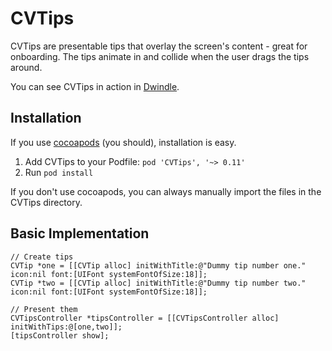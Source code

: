# CVTips

CVTips are presentable tips that overlay the screen's content - great for onboarding. The tips animate in and collide when the user drags the tips around. 

You can see CVTips in action in [Dwindle](https://itunes.apple.com/us/app/dwindle-minimalistic-countdown/id881723551?mt=8).

## Installation

If you use [cocoapods](cocoapods.org) (you should), installation is easy.

1. Add CVTips to your Podfile: `pod 'CVTips', '~> 0.11'`
2. Run `pod install`

If you don't use cocoapods, you can always manually import the files in the CVTips directory.

## Basic Implementation

```
// Create tips
CVTip *one = [[CVTip alloc] initWithTitle:@"Dummy tip number one." icon:nil font:[UIFont systemFontOfSize:18]];
CVTip *two = [[CVTip alloc] initWithTitle:@"Dummy tip number two." icon:nil font:[UIFont systemFontOfSize:18]];

// Present them
CVTipsController *tipsController = [[CVTipsController alloc] initWithTips:@[one,two]];
[tipsController show];
```
